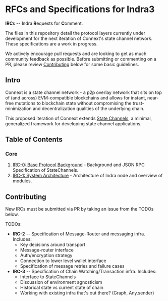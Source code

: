# RFCs and Specifications for Indra3
**IRC**s -- **I**ndra **R**equests for **C**omment.

The files in this repository detail the protocol layers currently under development for the next iteration of Connext's state channel network. These specifications are a work in progress.

We actively encourage pull requests and are looking to get as much community feedback as possible. Before submitting or commenting on a PR, please review [Contributing](https://github.com/connext/IRCs/blob/master/README.md#contributing) below for some basic guidelines.

## Intro

Connext is a state channel network - a p2p overlay network that sits on top of (and across) EVM-compatible blockchains and allows for instant, near-free mutations to blockchain state without compromising the trust-minimization and decentralization qualities of the underlying chain.

This proposed iteration of Connext extends [State Channels](https://statechannels.org), a minimal, generalized framework for developing state channel applications.

## Table of Contents
### Core
1. [IRC-0: Base Protocol Background](https://github.com/connext/IRCs/blob/master/0-base-protocol-background.md) - Background and JSON RPC Specification of StateChannels.
2. [IRC-1: System Architecture](https://github.com/connext/IRCs/blob/master/1-system-architecture.md) - Architecture of Indra node and overview of modules.

## Contributing
New IRCs must be submitted via PR by taking an issue from the TODOs below.

TODOs:
- **IRC-2** -- Specification of Message-Router and messaging infra. Includes:
    - Key decisions around transport
    - Message-router interface
    - Auth/encryption strategy
    - Connection to lower level wallet interface
    - Specification of message retries and failure cases
- **IRC-3** -- Specification of Chain Watching/Transaction infra. Includes:
    - Interface to StateChannels
    - Discussion of environment agnosticism
    - Historical state vs current state of chain
    - Working with existing infra that's out there? (Graph, Any.sender)
